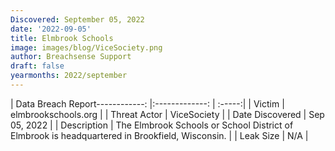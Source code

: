 ```yaml
---
Discovered: September 05, 2022
date: '2022-09-05'
title: Elmbrook Schools
image: images/blog/ViceSociety.png
author: Breachsense Support
draft: false
yearmonths: 2022/september
---
```


| Data Breach Report------------:     |:-------------:    | :-----:|
| Victim      | elmbrookschools.org      | 
| Threat Actor      |  ViceSociety     | 
| Date Discovered      | Sep 05, 2022      | 
| Description      | The Elmbrook Schools or School District of Elmbrook is headquartered in Brookfield, Wisconsin.       | 
| Leak Size      | N/A      | 


